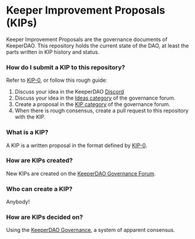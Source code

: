 # Keeper Improvement Proposals (KIPs)
Keeper Improvement Proposals are the governance documents of KeeperDAO. This repository holds the current state of the DAO, at least the parts written in KIP history and status.

### How do I submit a KIP to this repository?
Refer to [KIP-0](./KIP-0/KIP-0.md), or follow this rough guide:
1. Discuss your idea in the KeeperDAO [Discord](https://discord.gg/jmr5QGt3MQ)
2. Discuss your idea in the [Ideas category](https://forum.keeperdao.com/c/proposal/idea/) of the governance forum.
3. Create a proposal in the [KIP category](https://forum.keeperdao.com/c/proposal/kip/) of the governance forum.
4. When there is rough consensus, create a pull request to this repository with the KIP.

### What is a KIP?
A KIP is a written proposal in the format defined by [KIP-0](./KIP-0/KIP-0.md).

### How are KIPs created?
New KIPs are created on the [KeeperDAO Governance Forum](https://forum.keeperdao.com).

### Who can create a KIP?
Anybody!

### How are KIPs decided on?
Using the [KeeperDAO Governance](https://www.keeperdao.com/files/gov-beigepaper.pdf), a system of apparent consensus.
